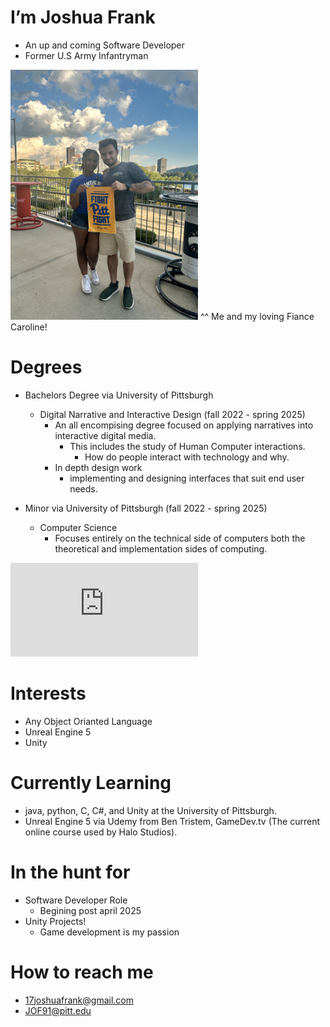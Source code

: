 # I’m Joshua Frank
  - An up and coming Software Developer
  - Former U.S Army Infantryman

<img src="https://github.com/17frankj/17frankj/blob/main/cute_photo.jpeg" alt="alt text" width="300"/>
^^ Me and my loving Fiance Caroline!

# Degrees
  - Bachelors Degree via University of Pittsburgh
    - Digital Narrative and Interactive Design (fall 2022 - spring 2025)
      - An all encompising degree focused on applying narratives into interactive digital media.
         - This includes the study of Human Computer interactions.
              - How do people interact with technology and why.
      - In depth design work
        - implementing and designing interfaces that suit end user needs.

  - Minor via University of Pittsburgh (fall 2022 - spring 2025)
    - Computer Science
        - Focuses entirely on the technical side of computers both the theoretical and implementation sides of computing.

![DataFrame Output](https://github.com/17frankj/17frankj/blob/main/fun_graphs.py)

# Interests
- Any Object Orianted Language
- Unreal Engine 5
- Unity

# Currently Learning
  - java, python, C, C#, and Unity at the University of Pittsburgh.
  - Unreal Engine 5 via Udemy from Ben Tristem, GameDev.tv (The current online course used by Halo Studios).

# In the hunt for
  - Software Developer Role
      - Begining post april 2025
  - Unity Projects!
      - Game development is my passion

# How to reach me
  - 17joshuafrank@gmail.com
  - JOF91@pitt.edu

<!---
17frankj/17frankj is a ✨ special ✨ repository because its `README.md` (this file) appears on your GitHub profile.
You can click the Preview link to take a look at your changes.
--->
